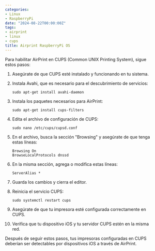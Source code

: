 ```yaml
---
categories:
- Linux
- RaspberryPi
date: "2024-08-22T00:00:00Z"
tags:
- airprint
- linux
- cups
title: Airprint RaspberryPi OS
---
```

Para habilitar AirPrint en CUPS (Common UNIX Printing System), sigue estos pasos:

1. Asegúrate de que CUPS esté instalado y funcionando en tu sistema.

2. Instala Avahi, que es necesario para el descubrimiento de servicios:
   ```
   sudo apt-get install avahi-daemon
   ```

3. Instala los paquetes necesarios para AirPrint:
   ```
   sudo apt-get install cups-filters
   ```

4. Edita el archivo de configuración de CUPS:
   ```
   sudo nano /etc/cups/cupsd.conf
   ```

5. En el archivo, busca la sección "Browsing" y asegúrate de que tenga estas líneas:
   ```
   Browsing On
   BrowseLocalProtocols dnssd
   ```

6. En la misma sección, agrega o modifica estas líneas:
   ```
   ServerAlias *
   ```

7. Guarda los cambios y cierra el editor.

8. Reinicia el servicio CUPS:
   ```
   sudo systemctl restart cups
   ```

9. Asegúrate de que tu impresora esté configurada correctamente en CUPS.

10. Verifica que tu dispositivo iOS y tu servidor CUPS estén en la misma red.

Después de seguir estos pasos, tus impresoras configuradas en CUPS deberían ser detectables por dispositivos iOS a través de AirPrint.

